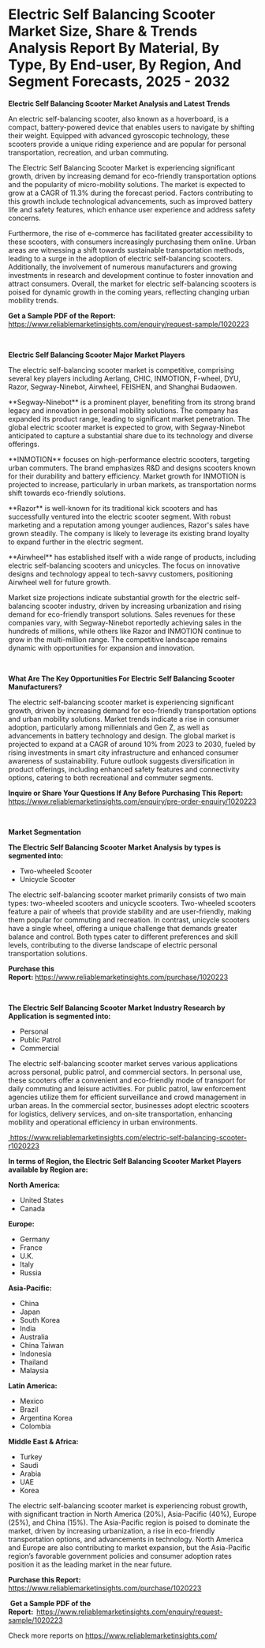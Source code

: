 <p><h1>Electric Self Balancing Scooter Market Size, Share & Trends Analysis Report By Material, By Type, By End-user, By Region, And Segment Forecasts, 2025 - 2032</h1></p><p><strong>Electric Self Balancing Scooter Market Analysis and Latest Trends</strong></p>
<p><p>An electric self-balancing scooter, also known as a hoverboard, is a compact, battery-powered device that enables users to navigate by shifting their weight. Equipped with advanced gyroscopic technology, these scooters provide a unique riding experience and are popular for personal transportation, recreation, and urban commuting.</p><p>The Electric Self Balancing Scooter Market is experiencing significant growth, driven by increasing demand for eco-friendly transportation options and the popularity of micro-mobility solutions. The market is expected to grow at a CAGR of 11.3% during the forecast period. Factors contributing to this growth include technological advancements, such as improved battery life and safety features, which enhance user experience and address safety concerns.</p><p>Furthermore, the rise of e-commerce has facilitated greater accessibility to these scooters, with consumers increasingly purchasing them online. Urban areas are witnessing a shift towards sustainable transportation methods, leading to a surge in the adoption of electric self-balancing scooters. Additionally, the involvement of numerous manufacturers and growing investments in research and development continue to foster innovation and attract consumers. Overall, the market for electric self-balancing scooters is poised for dynamic growth in the coming years, reflecting changing urban mobility trends.</p></p>
<p><strong>Get a Sample PDF of the Report:&nbsp;</strong> <a href="https://www.reliablemarketinsights.com/enquiry/request-sample/1020223?utm_campaign=2131&utm_medium=2&utm_source=Github&utm_content=ia&utm_term=08022025&utm_id=electric-self-balancing-scooter">https://www.reliablemarketinsights.com/enquiry/request-sample/1020223</a></p>
<p>&nbsp;</p>
<p><strong>Electric Self Balancing Scooter Major Market Players</strong></p>
<p><p>The electric self-balancing scooter market is competitive, comprising several key players including Aerlang, CHIC, INMOTION, F-wheel, DYU, Razor, Segway-Ninebot, Airwheel, FEISHEN, and Shanghai Budaowen. </p><p>**Segway-Ninebot** is a prominent player, benefiting from its strong brand legacy and innovation in personal mobility solutions. The company has expanded its product range, leading to significant market penetration. The global electric scooter market is expected to grow, with Segway-Ninebot anticipated to capture a substantial share due to its technology and diverse offerings.</p><p>**INMOTION** focuses on high-performance electric scooters, targeting urban commuters. The brand emphasizes R&D and designs scooters known for their durability and battery efficiency. Market growth for INMOTION is projected to increase, particularly in urban markets, as transportation norms shift towards eco-friendly solutions. </p><p>**Razor** is well-known for its traditional kick scooters and has successfully ventured into the electric scooter segment. With robust marketing and a reputation among younger audiences, Razor's sales have grown steadily. The company is likely to leverage its existing brand loyalty to expand further in the electric segment.</p><p>**Airwheel** has established itself with a wide range of products, including electric self-balancing scooters and unicycles. The focus on innovative designs and technology appeal to tech-savvy customers, positioning Airwheel well for future growth.</p><p>Market size projections indicate substantial growth for the electric self-balancing scooter industry, driven by increasing urbanization and rising demand for eco-friendly transport solutions. Sales revenues for these companies vary, with Segway-Ninebot reportedly achieving sales in the hundreds of millions, while others like Razor and INMOTION continue to grow in the multi-million range. The competitive landscape remains dynamic with opportunities for expansion and innovation.</p></p>
<p>&nbsp;</p>
<p><strong>What Are The Key Opportunities For Electric Self Balancing Scooter Manufacturers?</strong></p>
<p><p>The electric self-balancing scooter market is experiencing significant growth, driven by increasing demand for eco-friendly transportation options and urban mobility solutions. Market trends indicate a rise in consumer adoption, particularly among millennials and Gen Z, as well as advancements in battery technology and design. The global market is projected to expand at a CAGR of around 10% from 2023 to 2030, fueled by rising investments in smart city infrastructure and enhanced consumer awareness of sustainability. Future outlook suggests diversification in product offerings, including enhanced safety features and connectivity options, catering to both recreational and commuter segments.</p></p>
<p><strong>Inquire or Share Your Questions If Any Before Purchasing This Report:</strong> <a href="https://www.reliablemarketinsights.com/enquiry/pre-order-enquiry/1020223?utm_campaign=2131&utm_medium=2&utm_source=Github&utm_content=ia&utm_term=08022025&utm_id=electric-self-balancing-scooter">https://www.reliablemarketinsights.com/enquiry/pre-order-enquiry/1020223</a></p>
<p>&nbsp;</p>
<p><strong>Market Segmentation</strong></p>
<p><strong>The Electric Self Balancing Scooter Market Analysis by types is segmented into:</strong></p>
<p><ul><li>Two-wheeled Scooter</li><li>Unicycle Scooter</li></ul></p>
<p><p>The electric self-balancing scooter market primarily consists of two main types: two-wheeled scooters and unicycle scooters. Two-wheeled scooters feature a pair of wheels that provide stability and are user-friendly, making them popular for commuting and recreation. In contrast, unicycle scooters have a single wheel, offering a unique challenge that demands greater balance and control. Both types cater to different preferences and skill levels, contributing to the diverse landscape of electric personal transportation solutions.</p></p>
<p><strong>Purchase this Report:&nbsp;</strong><a href="https://www.reliablemarketinsights.com/purchase/1020223?utm_campaign=2131&utm_medium=2&utm_source=Github&utm_content=ia&utm_term=08022025&utm_id=electric-self-balancing-scooter">https://www.reliablemarketinsights.com/purchase/1020223</a></p>
<p>&nbsp;</p>
<p><strong>The Electric Self Balancing Scooter Market Industry Research by Application is segmented into:</strong></p>
<p><ul><li>Personal</li><li>Public Patrol</li><li>Commercial</li></ul></p>
<p><p>The electric self-balancing scooter market serves various applications across personal, public patrol, and commercial sectors. In personal use, these scooters offer a convenient and eco-friendly mode of transport for daily commuting and leisure activities. For public patrol, law enforcement agencies utilize them for efficient surveillance and crowd management in urban areas. In the commercial sector, businesses adopt electric scooters for logistics, delivery services, and on-site transportation, enhancing mobility and operational efficiency in urban environments.</p></p>
<p><a href="https://www.reliablemarketinsights.com/electric-self-balancing-scooter-r1020223?utm_campaign=2131&utm_medium=2&utm_source=Github&utm_content=ia&utm_term=08022025&utm_id=electric-self-balancing-scooter">&nbsp;https://www.reliablemarketinsights.com/electric-self-balancing-scooter-r1020223</a></p>
<p><strong>In terms of Region, the Electric Self Balancing Scooter Market Players available by Region are:</strong></p>
<p>
    <p> <strong> North America: </strong>
        <ul>
            <li>United States</li>
            <li>Canada</li>
        </ul>
        </p> 
    <p> <strong> Europe: </strong>
        <ul>
            <li>Germany</li>
            <li>France</li>
            <li>U.K.</li>
            <li>Italy</li>
            <li>Russia</li>
        </ul>
        </p> 
    <p> <strong> Asia-Pacific: </strong>
        <ul>
            <li>China</li>
            <li>Japan</li>
            <li>South Korea</li>
            <li>India</li>
            <li>Australia</li>
            <li>China Taiwan</li>
            <li>Indonesia</li>
            <li>Thailand</li>
            <li>Malaysia</li>
        </ul>
        </p> 
    <p> <strong> Latin America: </strong>
        <ul>
            <li>Mexico</li>
            <li>Brazil</li>
            <li>Argentina Korea</li>
            <li>Colombia</li>
        </ul>
        </p> 
    <p> <strong> Middle East & Africa: </strong>
        <ul>
            <li>Turkey</li>
            <li>Saudi</li>
            <li>Arabia</li>
            <li>UAE</li>
            <li>Korea</li>
        </ul>
    </p>
    </p>
<p><p>The electric self-balancing scooter market is experiencing robust growth, with significant traction in North America (20%), Asia-Pacific (40%), Europe (25%), and China (15%). The Asia-Pacific region is poised to dominate the market, driven by increasing urbanization, a rise in eco-friendly transportation options, and advancements in technology. North America and Europe are also contributing to market expansion, but the Asia-Pacific region’s favorable government policies and consumer adoption rates position it as the leading market in the near future.</p></p>
<p><strong>Purchase this Report: </strong><a href="https://www.reliablemarketinsights.com/purchase/1020223?utm_campaign=2131&utm_medium=2&utm_source=Github&utm_content=ia&utm_term=08022025&utm_id=electric-self-balancing-scooter">https://www.reliablemarketinsights.com/purchase/1020223</a></p>
<p>&nbsp;<strong>Get a Sample PDF of the Report:&nbsp;&nbsp;</strong><a href="https://www.reliablemarketinsights.com/enquiry/request-sample/1020223?utm_campaign=2131&utm_medium=2&utm_source=Github&utm_content=ia&utm_term=08022025&utm_id=electric-self-balancing-scooter">https://www.reliablemarketinsights.com/enquiry/request-sample/1020223</a></p>
<p><strong></strong></p>
<p>Check more reports on <a href="https://www.reliablemarketinsights.com/?utm_campaign=2131&utm_medium=2&utm_source=Github&utm_content=ia&utm_term=08022025&utm_id=electric-self-balancing-scooter">https://www.reliablemarketinsights.com/</a></p>
